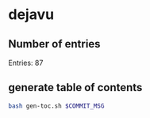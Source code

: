 # dejavu

## Number of entries

Entries: 87

## generate table of contents
```bash
bash gen-toc.sh $COMMIT_MSG
```
